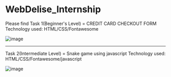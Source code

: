 # WebDelise_Internship

Please find 
Task 1(Beginner's Level) = CREDIT CARD CHECKOUT FORM
Technology used: HTML/CSS/Fontawesome

![image](https://user-images.githubusercontent.com/81260119/143474406-cfde84e0-12c4-4b10-b103-df33c29295d1.png)




--------------------------------------------------------

Task 2(Intermediate Level) = Snake game using javascript 
Technology used: HTML/CSS/Fontawesome/javascript

![image](https://user-images.githubusercontent.com/81260119/143474603-50faac44-9b4d-4c8c-bbbf-f4397ec5bab2.png)
